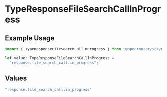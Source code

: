 # TypeResponseFileSearchCallInProgress

## Example Usage

```typescript
import { TypeResponseFileSearchCallInProgress } from "@openrouter/sdk/models";

let value: TypeResponseFileSearchCallInProgress =
  "response.file_search_call.in_progress";
```

## Values

```typescript
"response.file_search_call.in_progress"
```